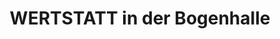 ---
title: "WERTSTATT in der Bogenhalle"
url: /saarbruecken/wertstatt-in-der-bogenhalle/
shop: Gebrauchtwaren
---